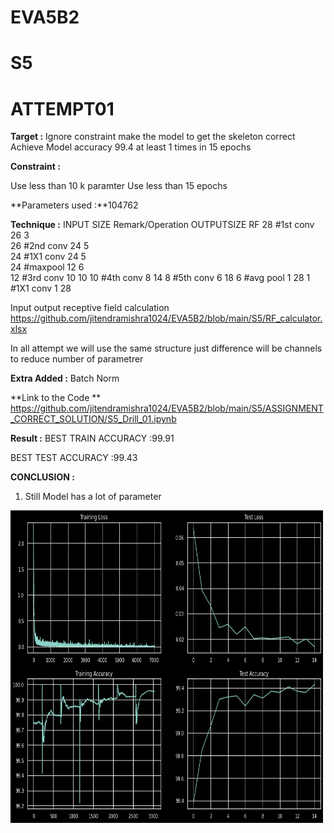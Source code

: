 # EVA5B2





# S5

# ATTEMPT01

**Target :**
Ignore constraint make the model to get the skeleton correct
Achieve Model accuracy 99.4 at least 1 times in 15 epochs

**Constraint :**

Use less than 10 k paramter
Use less than 15 epochs 


**Parameters used :**104762

**Technique :**
INPUT SIZE Remark/Operation  OUTPUTSIZE  RF
28 		#1st conv			  26         3	
26		#2nd conv   		  24         5	
24		#1X1 conv			  24         5	
24		#maxpool			  12         6	
12		#3rd conv			  10         10	
10		#4th conv			   8         14	
8		#5th conv			   6         18	
6		#avg pool			   1         28	
1		#1X1 conv			   1         28	

Input output receptive field calculation 
https://github.com/jitendramishra1024/EVA5B2/blob/main/S5/RF_calculator.xlsx

In all attempt we will use the same structure just difference will be channels
to reduce number of parametrer

**Extra Added :**
Batch Norm 

**Link to the Code **
https://github.com/jitendramishra1024/EVA5B2/blob/main/S5/ASSIGNMENT_CORRECT_SOLUTION/S5_Drill_01.ipynb

**Result :**
BEST TRAIN ACCURACY :99.91

BEST TEST ACCURACY :99.43

**CONCLUSION :**

1. Still  Model has a lot of parameter 


<a href="url"><img src="https://github.com/jitendramishra1024/EVA5B2/blob/main/S5/ASSIGNMENT_CORRECT_SOLUTION/images/DRILL_01_IMG_99.4.png" align="center" height="500" width="500" ></a>
